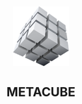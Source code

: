 <p align="center" width="100%">
    <img width="25%" src="profile/imgs/metacube_block.png"> 
</p>

<h1 align="center" width="100%">METACUBE</h1>


